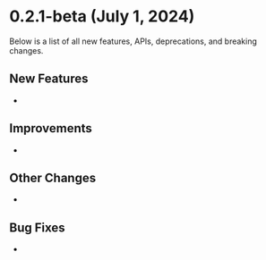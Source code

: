 # 0.2.1-beta (July 1, 2024)

Below is a list of all new features, APIs, deprecations, and breaking changes.

## New Features

-

## Improvements

-

## Other Changes

-

## Bug Fixes

-
